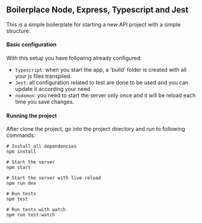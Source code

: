 ## Boilerplace Node, Express, Typescript and Jest
This is a simple boilerplate for starting a new API project with a simple structure.

#### Basic configuration
With this setup you have following already configured:

* `typescript`: when you start the app, a 'build' folder is created with all your js files transpiled.
* `Jest`: all configuration related to test are done to be used and you can update it according your need.
* `nodemon`: you need to start the server only once and it will be reload each time you save changes.

#### Running the project
After clone the project, go into the project directory and run to following commands:

```
# Install all dependencies
npm install

# Start the server
npm start

# Start the server with live reload
npm run dev

# Run tests
npm test

# Run tests with watch
npm run test:watch
```

